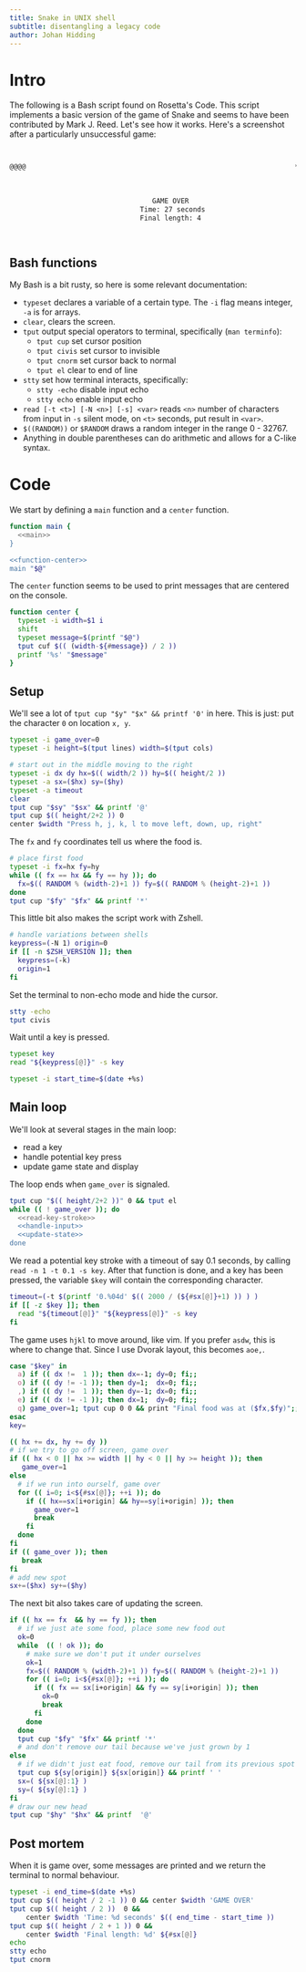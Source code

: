 ```yaml
---
title: Snake in UNIX shell
subtitle: disentangling a legacy code
author: Johan Hidding
---
```


# Intro
The following is a Bash script found on Rosetta's Code. This script implements a basic version of the game of Snake and seems to have been contributed by Mark J. Reed. Let's see how it works. Here's a screenshot after a particularly unsuccessful game:

```txt


@@@@                                                                  *
                                                                      
                                                                      
                                                                      
                                   GAME OVER                               
                                Time: 27 seconds                           
                                Final length: 4                            
                                                                  



```

## Bash functions
My Bash is a bit rusty, so here is some relevant documentation:

- `typeset` declares a variable of a certain type. The `-i` flag means integer, `-a` is for arrays.
- `clear`, clears the screen.
- `tput` output special operators to terminal, specifically (`man terminfo`):
  - `tput cup` set cursor position
  - `tput civis` set cursor to invisible
  - `tput cnorm` set cursor back to normal
  - `tput el` clear to end of line
- `stty` set how terminal interacts, specifically:
  - `stty -echo` disable input echo
  - `stty echo` enable input echo
- `read [-t <t>] [-N <n>] [-s] <var>` reads `<n>` number of characters from input in `-s` silent mode, on `<t>` seconds, put result in `<var>`.
- `$((RANDOM))` or `$RANDOM` draws a random integer in the range 0 - 32767.
- Anything in double parentheses can do arithmetic and allows for a C-like syntax.

# Code
We start by defining a `main` function and a `center` function.

``` {.bash file=snake.sh}
function main {
  <<main>>
}

<<function-center>>
main "$@"
```

The `center` function seems to be used to print messages that are centered on the console.

``` {.bash #function-center}
function center {
  typeset -i width=$1 i
  shift
  typeset message=$(printf "$@")
  tput cuf $(( (width-${#message}) / 2 ))
  printf '%s' "$message"
}
```

## Setup
We'll see a lot of `tput cup "$y" "$x" && printf '0'` in here. This is just: put the character `0` on location `x, y`.

``` {.bash #main}
typeset -i game_over=0
typeset -i height=$(tput lines) width=$(tput cols)

# start out in the middle moving to the right
typeset -i dx dy hx=$(( width/2 )) hy=$(( height/2 ))
typeset -a sx=($hx) sy=($hy)
typeset -a timeout
clear
tput cup "$sy" "$sx" && printf '@'
tput cup $(( height/2+2 )) 0
center $width "Press h, j, k, l to move left, down, up, right"
```

The `fx` and `fy` coordinates tell us where the food is.

``` {.bash #main}
# place first food
typeset -i fx=hx fy=hy
while (( fx == hx && fy == hy )); do
  fx=$(( RANDOM % (width-2)+1 )) fy=$(( RANDOM % (height-2)+1 ))
done
tput cup "$fy" "$fx" && printf '*'
```

This little bit also makes the script work with Zshell.

``` {.bash #main}
# handle variations between shells
keypress=(-N 1) origin=0
if [[ -n $ZSH_VERSION ]]; then
  keypress=(-k)
  origin=1
fi
```

Set the terminal to non-echo mode and hide the cursor.

``` {.bash #main}
stty -echo
tput civis
```

Wait until a key is pressed.

``` {.bash #main}
typeset key
read "${keypress[@]}" -s key
```

``` {.bash #main}
typeset -i start_time=$(date +%s)
```

## Main loop
We'll look at several stages in the main loop:

- read a key
- handle potential key press
- update game state and display

The loop ends when `game_over` is signaled.

``` {.bash #main}
tput cup "$(( height/2+2 ))" 0 && tput el
while (( ! game_over )); do
  <<read-key-stroke>>
  <<handle-input>>
  <<update-state>>
done
```

We read a potential key stroke with a timeout of say 0.1 seconds, by calling `read -n 1 -t 0.1 -s key`. After that function is done, and a key has been pressed, the variable `$key` will contain the corresponding character.

``` {.bash #read-key-stroke}
timeout=(-t $(printf '0.%04d' $(( 2000 / (${#sx[@]}+1) )) ) )
if [[ -z $key ]]; then
  read "${timeout[@]}" "${keypress[@]}" -s key
fi
```

The game uses `hjkl` to move around, like vim. If you prefer `asdw`, this is where to change that. Since I use Dvorak layout, this becomes `aoe,`.

``` {.bash #handle-input}
case "$key" in
  a) if (( dx !=  1 )); then dx=-1; dy=0; fi;;
  o) if (( dy != -1 )); then dy=1;  dx=0; fi;;
  ,) if (( dy !=  1 )); then dy=-1; dx=0; fi;;
  e) if (( dx != -1 )); then dx=1;  dy=0; fi;;
  q) game_over=1; tput cup 0 0 && print "Final food was at ($fx,$fy)";;
esac
key=
```

``` {.bash #update-state}
(( hx += dx, hy += dy ))
# if we try to go off screen, game over
if (( hx < 0 || hx >= width || hy < 0 || hy >= height )); then
   game_over=1
else
  # if we run into ourself, game over
  for (( i=0; i<${#sx[@]}; ++i )); do
    if (( hx==sx[i+origin] && hy==sy[i+origin] )); then
      game_over=1
      break
    fi
  done
fi
if (( game_over )); then
   break
fi
# add new spot
sx+=($hx) sy+=($hy)
```

The next bit also takes care of updating the screen.

``` {.bash #update-state}
if (( hx == fx  && hy == fy )); then
  # if we just ate some food, place some new food out
  ok=0
  while  (( ! ok )); do
    # make sure we don't put it under ourselves
    ok=1
    fx=$(( RANDOM % (width-2)+1 )) fy=$(( RANDOM % (height-2)+1 ))
    for (( i=0; i<${#sx[@]}; ++i )); do
      if (( fx == sx[i+origin] && fy == sy[i+origin] )); then
        ok=0
        break
      fi
    done
  done
  tput cup "$fy" "$fx" && printf '*'
  # and don't remove our tail because we've just grown by 1
else
  # if we didn't just eat food, remove our tail from its previous spot
  tput cup ${sy[origin]} ${sx[origin]} && printf ' '
  sx=( ${sx[@]:1} )
  sy=( ${sy[@]:1} )
fi
# draw our new head
tput cup "$hy" "$hx" && printf  '@'
```

## Post mortem
When it is game over, some messages are printed and we return the terminal to normal behaviour.

``` {.bash #main}
typeset -i end_time=$(date +%s)
tput cup $(( height / 2 -1 )) 0 && center $width 'GAME OVER'
tput cup $(( height / 2 ))  0 &&
    center $width 'Time: %d seconds' $(( end_time - start_time ))
tput cup $(( height / 2 + 1 )) 0 &&
    center $width 'Final length: %d' ${#sx[@]}
echo
stty echo
tput cnorm
```

